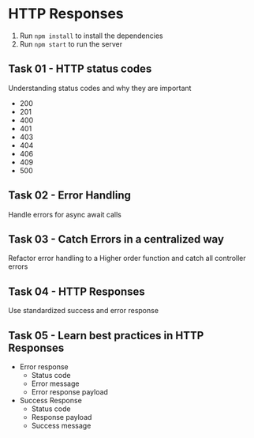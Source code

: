 # HTTP Responses

1. Run `npm install` to install the dependencies
2. Run `npm start` to run the server

## Task 01 - HTTP status codes

Understanding status codes and why they are important

- 200
- 201
- 400
- 401
- 403
- 404
- 406
- 409
- 500

## Task 02 - Error Handling

Handle errors for async await calls

## Task 03 - Catch Errors in a centralized way

Refactor error handling to a Higher order function and catch all controller errors

## Task 04 - HTTP Responses

Use standardized success and error response

## Task 05 - Learn best practices in HTTP Responses

- Error response
  - Status code
  - Error message
  - Error response payload
- Success Response
  - Status code
  - Response payload
  - Success message
